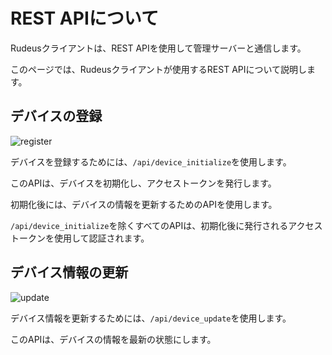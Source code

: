 # REST APIについて

Rudeusクライアントは、REST APIを使用して管理サーバーと通信します。

このページでは、Rudeusクライアントが使用するREST APIについて説明します。

## デバイスの登録
![register](/images/flow-register.png)

デバイスを登録するためには、`/api/device_initialize`を使用します。

このAPIは、デバイスを初期化し、アクセストークンを発行します。

初期化後には、デバイスの情報を更新するためのAPIを使用します。

`/api/device_initialize`を除くすべてのAPIは、初期化後に発行されるアクセストークンを使用して認証されます。

## デバイス情報の更新
![update](/images/flow-reg-update.png)

デバイス情報を更新するためには、`/api/device_update`を使用します。

このAPIは、デバイスの情報を最新の状態にします。
